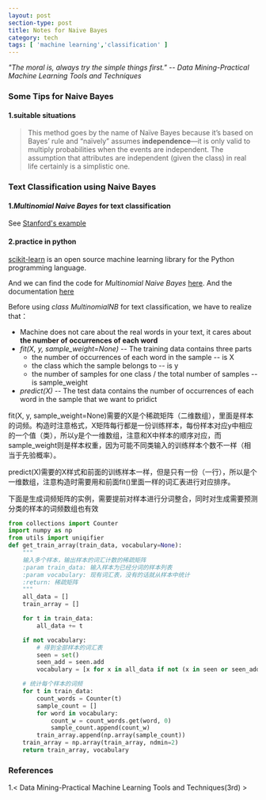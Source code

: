```yaml
---
layout: post
section-type: post
title: Notes for Naive Bayes
category: tech
tags: [ 'machine learning','classification' ]
---
```

*"The moral is, always try the simple things first."*
*-- Data Mining-Practical Machine Learning Tools and Techniques*

### Some Tips for Naive Bayes

#### 1.suitable situations
>This method goes by the name of Naïve Bayes because it’s based on Bayes’ rule
and “naïvely” assumes **independence**—it is only valid to multiply probabilities when
the events are independent. The assumption that attributes are independent (given
the class) in real life certainly is a simplistic one.


### Text Classification using Naive Bayes

#### 1.*Multinomial Naive Bayes* for text classification
See [Stanford's example](https://web.stanford.edu/class/cs124/lec/naivebayes.pdf)


#### 2.practice in python
[scikit-learn](https://github.com/scikit-learn/scikit-learn) is an open source machine learning library for the Python programming language.

And we can find the code for *Multinomial Naive Bayes* [here](https://github.com/scikit-learn/scikit-learn/blob/master/sklearn/naive_bayes.py). And the documentation [here](http://scikit-learn.org/stable/modules/generated/sklearn.naive_bayes.MultinomialNB.html)

Before using *class MultinomialNB* for text classification, we have to realize that：

+ Machine does not care about the real words in your text, it cares about **the number of occurrences of each word**
+ *fit(X, y, sample_weight=None)* -- The training data contains three parts
  + the number of occurrences of each word in the sample -- is X
  + the class which the sample belongs to -- is y
  + the number of samples for one class / the total number of samples -- is sample_weight
+ *predict(X)* -- The test data contains the number of occurrences of each word in the sample that we want to pridict

fit(X, y, sample_weight=None)需要的X是个稀疏矩阵（二维数组），里面是样本的词频。构造时注意格式，X矩阵每行都是一份训练样本，每份样本对应y中相应的一个值（类），所以y是个一维数组，注意和X中样本的顺序对应，而sample_weight则是样本权重，因为可能不同类输入的训练样本个数不一样（相当于先验概率）。

predict(X)需要的X样式和前面的训练样本一样，但是只有一份（一行），所以是个一维数组，注意构造时需要用和前面fit()里面一样的词汇表进行对应排序。

下面是生成词频矩阵的实例，需要提前对样本进行分词整合，同时对生成需要预测分类的样本的词频数组也有效
```python
from collections import Counter
import numpy as np
from utils import uniqifier
def get_train_array(train_data, vocabulary=None):
    """
    输入多个样本，输出样本的词汇计数的稀疏矩阵
    :param train_data: 输入样本为已经分词的样本列表
    :param vocabulary: 现有词汇表，没有的话就从样本中统计
    :return: 稀疏矩阵
    """
    all_data = []
    train_array = []

    for t in train_data:
        all_data += t

    if not vocabulary:
        # 得到全部样本的词汇表
        seen = set()
    	seen_add = seen.add
        vocabulary = [x for x in all_data if not (x in seen or seen_add(x))]

    # 统计每个样本的词频
    for t in train_data:
        count_words = Counter(t)
        sample_count = []
        for word in vocabulary:
            count_w = count_words.get(word, 0)
            sample_count.append(count_w)
        train_array.append(np.array(sample_count))
    train_array = np.array(train_array, ndmin=2)
    return train_array, vocabulary
```


### References
1.< Data Mining-Practical Machine Learning Tools and Techniques(3rd) >




